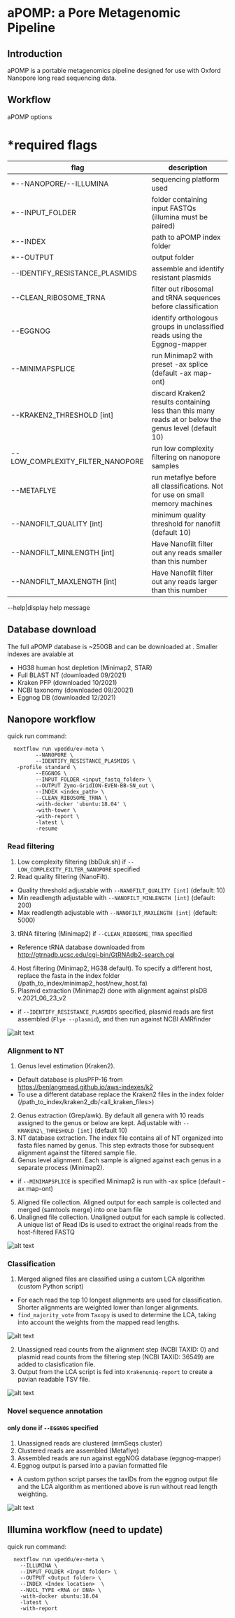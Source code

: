 # aPOMP: a Pore Metagenomic Pipeline

## Introduction
aPOMP is a portable metagenomics pipeline designed for use with Oxford Nanopore long read sequencing data. 

## Workflow 
aPOMP options 

# *required flags
flag| description
-----|-----
*--NANOPORE/--ILLUMINA|sequencing platform used
*--INPUT\_FOLDER|folder containing input FASTQs (illumina must be paired)  
*--INDEX|path to aPOMP index folder
*--OUTPUT|output folder
--IDENTIFY\_RESISTANCE\_PLASMIDS|assemble and identify resistant plasmids 
--CLEAN\_RIBOSOME\_TRNA|filter out ribosomal and tRNA sequences before classification 
--EGGNOG|identify orthologous groups in unclassified reads using  the Eggnog-mapper
--MINIMAPSPLICE|run Minimap2 with preset -ax splice (default -ax map-ont)
--KRAKEN2\_THRESHOLD [int]|discard Kraken2 results containing less than this many reads at or below the genus level (default 10)
--LOW_COMPLEXITY_FILTER_NANOPORE|run low complexity filtering on nanopore samples
--METAFLYE|run metaflye before all classifications. Not for use on small memory machines
--NANOFILT\_QUALITY [int]|minimum quality threshold for nanofilt (default 10) 
--NANOFILT_MINLENGTH [int]| Have Nanofilt filter out any reads smaller than this number 
--NANOFILT_MAXLENGTH [int]| Have Nanofilt filter out any reads larger than this number 

--help|display help message
## Database download 
The full aPOMP database is ~250GB and can be downloaded at <insert tarball link>. Smaller indexes are avaiable at <build smaller indexes>
* HG38 human host depletion (Minimap2, STAR)
* Full BLAST NT (downloaded 09/2021)
* Kraken PFP (downloaded 10/2021) 
* NCBI taxonomy (downloaded 09/20021)
* Eggnog DB (downloaded 12/2021)

## Nanopore workflow
quick run command:  
```
  nextflow run vpeddu/ev-meta \		
		 --NANOPORE \
		 --IDENTIFY_RESISTANCE_PLASMIDS \
   -profile standard \
		 --EGGNOG \
		 --INPUT_FOLDER <input_fastq_folder> \
		 --OUTPUT Zymo-GridION-EVEN-BB-SN_out \
		 --INDEX <index_path> \
		 --CLEAN_RIBOSOME_TRNA \
		 -with-docker 'ubuntu:18.04' \
		 -with-tower \
		 -with-report \
		 -latest \
		 -resume
```

### Read filtering 
1. Low complexity filtering (bbDuk.sh) if `--LOW_COMPLEXITY_FILTER_NANOPORE` specified
2. Read quality filtering (NanoFilt). 
  * Quality threshold adjustable with `--NANOFILT_QUALITY [int]` (default: 10) 
  * Min readlength adjustable with `--NANOFILT_MINLENGTH [int]` (default: 200)
  * Max readlength adjustable with `--NANOFILT_MAXLENGTH [int]` (default: 5000)
3. tRNA filtering (Minimap2) if `--CLEAN_RIBOSOME_TRNA` specified 
  * Reference tRNA database downloaded from http://gtrnadb.ucsc.edu/cgi-bin/GtRNAdb2-search.cgi
4. Host filtering (Minimap2, HG38 default). To specify a different host, replace the fasta in the index folder (/path_to_index/minimap2_host/new_host.fa) 
5. Plasmid extraction (Minimap2) done with alignment against plsDB v.2021_06_23_v2
  * if `--IDENTIFY_RESISTANCE_PLASMIDS` specified, plasmid reads are first assembled (`Flye --plasmid`), and then run against NCBI AMRfinder 

![alt text](https://github.com/vpeddu/ev-meta/blob/main/img/read_filtering.png)

### Alignment to NT 
1. Genus level estimation (Kraken2). 
  * Default database is plusPFP-16 from https://benlangmead.github.io/aws-indexes/k2
  * To use a different database replace the Kraken2 files in the index folder (/path_to_index/kraken2_db/<all_kraken_files>) 
2. Genus extraction (Grep/awk). By default all genera with 10 reads assigned to the genus or below are kept. Adjustable with `--KRAKEN2\_THRESHOLD [int]` (default 10)
3. NT database extraction. The index file contains all of NT organized into fasta files named by genus. This step extracts those for subsequent alignment against the filtered sample file. 
4. Genus level alignment. Each sample is aligned against each genus in a separate process (Minimap2).
* if `--MINIMAPSPLICE` is specified Minimap2 is run with -ax splice (default -ax map-ont) 
5. Aligned file collection. Aligned output for each sample is collected and merged (samtools merge) into one bam file 
6. Unaligned file collection. Unaligned output for each sample is collected. A unique list of Read IDs is used to extract the original reads from the host-filtered FASTQ 
	
![alt text](https://github.com/vpeddu/ev-meta/blob/main/img/alignment.png)
	
### Classification 
1. Merged aligned files are classified using a custom LCA algorithm (custom Python script) 
* For each read the top 10 longest alignments are used for classification. Shorter alignments are weighted lower than longer alignments. 
* `find_majority_vote` from `Taxopy` is used to determine the LCA, taking into account the weights from the mapped read lengths. 
	
![alt text](https://github.com/vpeddu/ev-meta/blob/main/img/lca.png)

2. Unassigned read counts from the alignment step (NCBI TAXID: 0) and plasmid read counts from the filtering step (NCBI TAXID: 36549) are added to clasisfication file. 
3. Output from the LCA script is fed into `Krakenuniq-report` to create a pavian readable TSV file. 
	
![alt text](https://github.com/vpeddu/ev-meta/blob/main/img/classification.png)

### Novel sequence annotation
#### only done if `--EGGNOG` specified
1. Unassigned reads are clustered (mmSeqs cluster)
2. Clustered reads are assembled (Metaflye) 
3. Assembled reads are run against eggNOG database (eggnog-mapper) 
4. Eggnog output is parsed into a pavian formatted file 
  * A custom python script parses the taxIDs from the eggnog output file and the LCA algorithm as mentioned above is run without read length weighting. 
	
![alt text](https://github.com/vpeddu/ev-meta/blob/main/img/unassigned_classification.png)


	

	
## Illumina workflow (need to update)
quick run command:  
```
  nextflow run vpeddu/ev-meta \
    --ILLUMINA \
	--INPUT_FOLDER <Input folder> \
	--OUTPUT <Output folder> \
	--INDEX <Index location>  \
	--NUCL_TYPE <RNA or DNA> \
	-with-docker ubuntu:18.04 
    -latest \
    -with-report 
```

